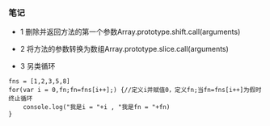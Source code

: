 ### 笔记

- 1	删除并返回方法的第一个参数Array.prototype.shift.call(arguments)	
				
- 2	将方法的参数转换为数组Array.prototype.slice.call(arguments)	

- 3	另类循环	
```
fns = [1,2,3,5,8]					
for(var i = 0,fn;fn=fns[i++];) {//定义i并赋值0，定义fn;当fn=fns[i++]为假时终止循环
    console.log("我是i = "+i , "我是fn = "+fn)					
}
```


